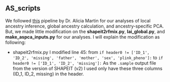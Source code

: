 ## AS_scripts
We followed [this](https://github.com/armartin/ancestry_pipeline) pipeline by Dr. Alicia Martin for our analyses of local ancestry inference, global ancestry calculation, and ancestry-specific PCA. But, we made little modification on the **shapeit2rfmix.py**, **lai_global.py**, and **make_aspca_inputs.py** for our analyses. I will explain the modification as following:  
*  shapeit2rfmix.py
I modified line 45:
from
```if header0 != ['ID_1', 'ID_2', 'missing', 'father', 'mother', 'sex', 'plink_pheno']:```
to
```if header0 != ['ID_1', 'ID_2', 'missing']:```
As the ```.sample``` output file from the version of SHAPEIT (v2) I used only have these three columns (ID_1, ID_2, missing) in the header.
